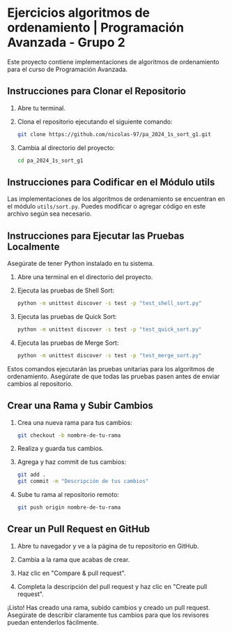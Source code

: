 # Ejercicios algoritmos de ordenamiento | Programación Avanzada - Grupo 2

Este proyecto contiene implementaciones de algoritmos de ordenamiento para el curso de Programación Avanzada.

## Instrucciones para Clonar el Repositorio

1. Abre tu terminal.

2. Clona el repositorio ejecutando el siguiente comando:

    ```bash
    git clone https://github.com/nicolas-97/pa_2024_1s_sort_g1.git
    ```

3. Cambia al directorio del proyecto:

    ```bash
    cd pa_2024_1s_sort_g1
    ```

## Instrucciones para Codificar en el Módulo utils

Las implementaciones de los algoritmos de ordenamiento se encuentran en el módulo `utils/sort.py`. Puedes modificar o agregar código en este archivo según sea necesario.

## Instrucciones para Ejecutar las Pruebas Localmente

Asegúrate de tener Python instalado en tu sistema.

1. Abre una terminal en el directorio del proyecto.

2. Ejecuta las pruebas de Shell Sort:

    ```bash
    python -m unittest discover -s test -p "test_shell_sort.py"
    ```

3. Ejecuta las pruebas de Quick Sort:

    ```bash
    python -m unittest discover -s test -p "test_quick_sort.py"
    ```

4. Ejecuta las pruebas de Merge Sort:

    ```bash
    python -m unittest discover -s test -p "test_merge_sort.py"
    ```

Estos comandos ejecutarán las pruebas unitarias para los algoritmos de ordenamiento. Asegúrate de que todas las pruebas pasen antes de enviar cambios al repositorio.

## Crear una Rama y Subir Cambios

1. Crea una nueva rama para tus cambios:

    ```bash
    git checkout -b nombre-de-tu-rama
    ```

2. Realiza y guarda tus cambios.

3. Agrega y haz commit de tus cambios:

    ```bash
    git add .
    git commit -m "Descripción de tus cambios"
    ```

4. Sube tu rama al repositorio remoto:

    ```bash
    git push origin nombre-de-tu-rama
    ```

## Crear un Pull Request en GitHub

1. Abre tu navegador y ve a la página de tu repositorio en GitHub.

2. Cambia a la rama que acabas de crear.

3. Haz clic en "Compare & pull request".

4. Completa la descripción del pull request y haz clic en "Create pull request".

¡Listo! Has creado una rama, subido cambios y creado un pull request. Asegúrate de describir claramente tus cambios para que los revisores puedan entenderlos fácilmente.
